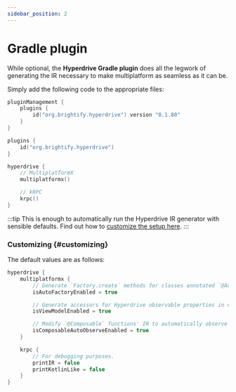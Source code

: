 ```yaml
---
sidebar_position: 2
---
```


# Gradle plugin

While optional, the **Hyperdrive Gradle plugin** does all the legwork of generating the IR necessary to make multiplatform as seamless as it can be.

Simply add the following code to the appropriate files:

```kotlin title="settings.gradle.kts"
pluginManagement {
    plugins {
        id("org.brightify.hyperdrive") version "0.1.80"
    }
}
```

```kotlin title="build.gradle.kts"
plugins {
    id("org.brightify.hyperdrive")
}

hyperdrive {
    // MultiplatformX
    multiplatformx()

    // kRPC
    krpc()
}
```

:::tip
This is enough to automatically run the Hyperdrive IR generator with sensible defaults. Find out how to [customize the setup here](#customizing).
:::

### Customizing {#customizing}

The default values are as follows:

```kotlin title="build.gradle.kts"
hyperdrive {
    multiplatformx {
        // Generate `Factory.create` methods for classes annotated `@AutoFactory`.
        isAutoFactoryEnabled = true

        // Generate accessors for Hyperdrive observable properties in classes annotated `@ViewModel`.
        isViewModelEnabled = true

        // Modify `@Composable` functions' IR to automatically observe `BaseViewModel` without the need for `collectAsState()`.
        isComposableAutoObserveEnabled = true
    }

    krpc {
        // For debugging purposes.
        printIR = false
        printKotlinLike = false
    }
}
```
